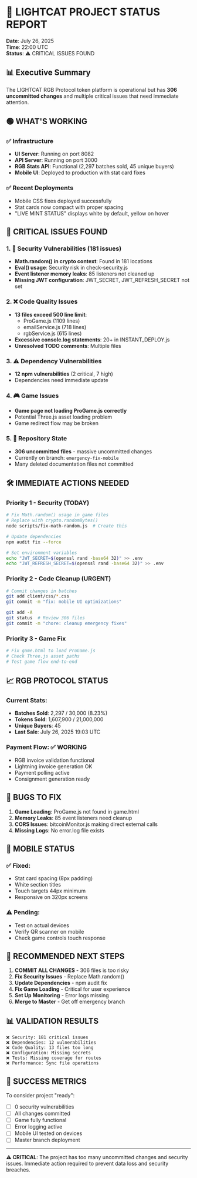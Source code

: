 # 🚨 LIGHTCAT PROJECT STATUS REPORT
**Date**: July 26, 2025  
**Time**: 22:00 UTC  
**Status**: ⚠️ CRITICAL ISSUES FOUND

## 📊 Executive Summary

The LIGHTCAT RGB Protocol token platform is operational but has **306 uncommitted changes** and multiple critical issues that need immediate attention.

## 🟢 WHAT'S WORKING

### ✅ Infrastructure
- **UI Server**: Running on port 8082
- **API Server**: Running on port 3000  
- **RGB Stats API**: Functional (2,297 batches sold, 45 unique buyers)
- **Mobile UI**: Deployed to production with stat card fixes

### ✅ Recent Deployments
- Mobile CSS fixes deployed successfully
- Stat cards now compact with proper spacing
- "LIVE MINT STATUS" displays white by default, yellow on hover

## 🔴 CRITICAL ISSUES FOUND

### 1. 🚨 Security Vulnerabilities (181 issues)
- **Math.random() in crypto context**: Found in 181 locations
- **Eval() usage**: Security risk in check-security.js
- **Event listener memory leaks**: 85 listeners not cleaned up
- **Missing JWT configuration**: JWT_SECRET, JWT_REFRESH_SECRET not set

### 2. ❌ Code Quality Issues  
- **13 files exceed 500 line limit**:
  - ProGame.js (1109 lines)
  - emailService.js (718 lines)
  - rgbService.js (615 lines)
- **Excessive console.log statements**: 20+ in INSTANT_DEPLOY.js
- **Unresolved TODO comments**: Multiple files

### 3. ⚠️ Dependency Vulnerabilities
- **12 npm vulnerabilities** (2 critical, 7 high)
- Dependencies need immediate update

### 4. 🎮 Game Issues
- **Game page not loading ProGame.js correctly**
- Potential Three.js asset loading problem
- Game redirect flow may be broken

### 5. 📁 Repository State
- **306 uncommitted files** - massive uncommitted changes
- Currently on branch: `emergency-fix-mobile`
- Many deleted documentation files not committed

## 🛠️ IMMEDIATE ACTIONS NEEDED

### Priority 1 - Security (TODAY)
```bash
# Fix Math.random() usage in game files
# Replace with crypto.randomBytes()
node scripts/fix-math-random.js  # Create this

# Update dependencies
npm audit fix --force

# Set environment variables
echo "JWT_SECRET=$(openssl rand -base64 32)" >> .env
echo "JWT_REFRESH_SECRET=$(openssl rand -base64 32)" >> .env
```

### Priority 2 - Code Cleanup (URGENT)
```bash
# Commit changes in batches
git add client/css/*.css
git commit -m "fix: mobile UI optimizations"

git add -A
git status  # Review 306 files
git commit -m "chore: cleanup emergency fixes"
```

### Priority 3 - Game Fix
```bash
# Fix game.html to load ProGame.js
# Check Three.js asset paths
# Test game flow end-to-end
```

## 📈 RGB PROTOCOL STATUS

### Current Stats:
- **Batches Sold**: 2,297 / 30,000 (8.23%)
- **Tokens Sold**: 1,607,900 / 21,000,000
- **Unique Buyers**: 45
- **Last Sale**: July 26, 2025 19:03 UTC

### Payment Flow: ✅ WORKING
- RGB invoice validation functional
- Lightning invoice generation OK
- Payment polling active
- Consignment generation ready

## 🐛 BUGS TO FIX

1. **Game Loading**: ProGame.js not found in game.html
2. **Memory Leaks**: 85 event listeners need cleanup
3. **CORS Issues**: bitcoinMonitor.js making direct external calls
4. **Missing Logs**: No error.log file exists

## 📱 MOBILE STATUS

### ✅ Fixed:
- Stat card spacing (8px padding)
- White section titles
- Touch targets 44px minimum
- Responsive on 320px screens

### ⚠️ Pending:
- Test on actual devices
- Verify QR scanner on mobile
- Check game controls touch response

## 🚀 RECOMMENDED NEXT STEPS

1. **COMMIT ALL CHANGES** - 306 files is too risky
2. **Fix Security Issues** - Replace Math.random() 
3. **Update Dependencies** - npm audit fix
4. **Fix Game Loading** - Critical for user experience
5. **Set Up Monitoring** - Error logs missing
6. **Merge to Master** - Get off emergency branch

## 📊 VALIDATION RESULTS

```
❌ Security: 181 critical issues
❌ Dependencies: 12 vulnerabilities  
❌ Code Quality: 13 files too long
❌ Configuration: Missing secrets
❌ Tests: Missing coverage for routes
❌ Performance: Sync file operations
```

## 🎯 SUCCESS METRICS

To consider project "ready":
- [ ] 0 security vulnerabilities
- [ ] All changes committed
- [ ] Game fully functional
- [ ] Error logging active
- [ ] Mobile UI tested on devices
- [ ] Master branch deployment

---

**⚠️ CRITICAL**: The project has too many uncommitted changes and security issues. Immediate action required to prevent data loss and security breaches.